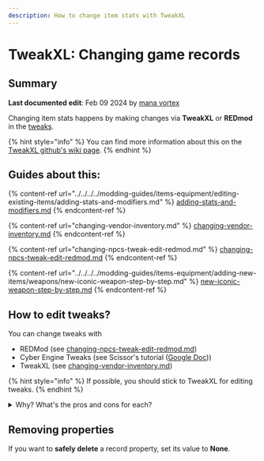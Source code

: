 ```yaml
---
description: How to change item stats with TweakXL
---
```


# TweakXL: Changing game records

## Summary

**Last documented edit**: Feb 09 2024 by [mana vortex](https://app.gitbook.com/u/NfZBoxGegfUqB33J9HXuCs6PVaC3 "mention")

Changing item stats happens by making changes via **TweakXL** or **REDmod** in the [tweaks](../../../tweaks/tweaks/ "mention").

{% hint style="info" %}
You can find more information about this on the [TweakXL github's wiki page](https://github.com/psiberx/cp2077-tweak-xl/wiki/YAML-Tweaks).
{% endhint %}

## Guides about this:

{% content-ref url="../../../../modding-guides/items-equipment/editing-existing-items/adding-stats-and-modifiers.md" %}
[adding-stats-and-modifiers.md](../../../../modding-guides/items-equipment/editing-existing-items/adding-stats-and-modifiers.md)
{% endcontent-ref %}

{% content-ref url="changing-vendor-inventory.md" %}
[changing-vendor-inventory.md](changing-vendor-inventory.md)
{% endcontent-ref %}

{% content-ref url="changing-npcs-tweak-edit-redmod.md" %}
[changing-npcs-tweak-edit-redmod.md](changing-npcs-tweak-edit-redmod.md)
{% endcontent-ref %}

{% content-ref url="../../../../modding-guides/items-equipment/adding-new-items/weapons/new-iconic-weapon-step-by-step.md" %}
[new-iconic-weapon-step-by-step.md](../../../../modding-guides/items-equipment/adding-new-items/weapons/new-iconic-weapon-step-by-step.md)
{% endcontent-ref %}

## How to edit tweaks?

You can change tweaks with&#x20;

* REDMod (see [changing-npcs-tweak-edit-redmod.md](changing-npcs-tweak-edit-redmod.md "mention"))
* Cyber Engine Tweaks (see Scissor's tutorial ([Google Doc](https://docs.google.com/document/d/1pPN_RiluE-4PwGWOxdEVOegfBEaEsd5APHndr82FdPo/edit)))
* &#x20;TweakXL (see [changing-vendor-inventory.md](changing-vendor-inventory.md "mention"))

{% hint style="info" %}
If possible, you should stick to TweakXL for editing tweaks.
{% endhint %}

<details>

<summary>Why? What's the pros and cons for each?</summary>

[psiberx says](https://discord.com/channels/717692382849663036/953004282142163014/1177462646937763850):&#x20;

it's mostly preference but there are real advantages of TweakXL:

* proper record creation and cloning with all properties
* proper hot reload with rolling back to initial state, and not just reapplying your mod changes on top of previous run
* it's much faster when used for declarative tweaks and even for scripts (I did some optimizations for CET which reduced loading times 20x, but it needs more; for reference if we convert just the existing clothing mods to CET it'll increase game launch time in minutes)
* easier to work with arrays
* can create new stats

REDMod can do the same, but doesn't offer you [hot reload](../../../modding-tools/redhottools/rht-hot-reload.md) features.

</details>

## Removing properties

If you want to **safely delete** a record property, set its value to **None**.&#x20;
